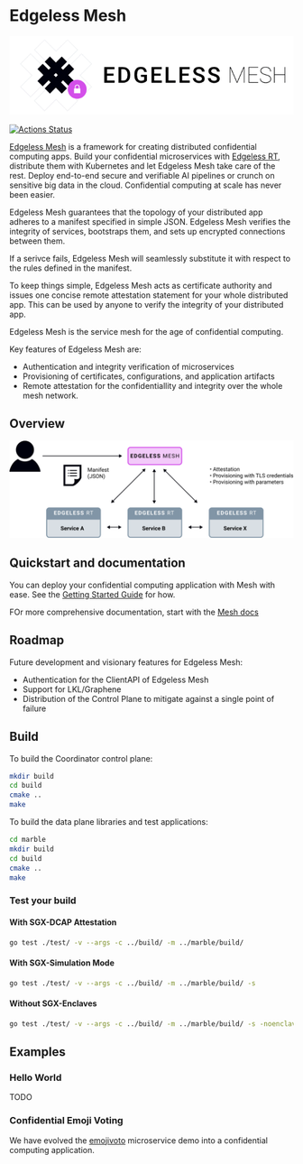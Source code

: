 # Edgeless Mesh


![logo](docs/assets/logo_text.png)

[![Actions Status](https://github.com/edgelesssys/coordinator/workflows/Unit%20Tests/badge.svg)](https://github.com/edgelesssys/coordinator/actions)

[Edgeless Mesh](https://www.edgeless.systems/) is a framework for creating distributed confidential computing apps. Build your confidential microservices with [Edgeless RT](https://github.com/edgelesssys/edgelessrt), distribute them with Kubernetes and let Edgeless Mesh take care of the rest. Deploy end-to-end secure and verifiable AI pipelines or crunch on sensitive big data in the cloud. Confidential computing at scale has never been easier. 

Edgeless Mesh guarantees that the topology of your distributed app adheres to a manifest specified in simple JSON. Edgeless Mesh verifies the integrity of services, bootstraps them, and sets up encrypted connections between them.

If a serivce fails, Edgeless Mesh will seamlessly substitute it with respect to the rules defined in the manifest.  

To keep things simple, Edgeless Mesh acts as certificate authority and issues one concise remote attestation statement for your whole distributed app. This can be used by anyone to verify the integrity of your distributed app. 

Edgeless Mesh is the service mesh for the age of confidential computing.

Key features of Edgeless Mesh are:

* Authentication and integrity verification of microservices
* Provisioning of certificates, configurations, and application artifacts
* Remote attestation for the confidentiallity and integrity over the whole mesh network.

## Overview

![overview](docs/assets/overview.svg)

## Quickstart and documentation

You can deploy your confidential computing application with Mesh with ease. See the [Getting Started Guide]() for how.

FOr more comprehensive documentation, start with the [Mesh docs]()

## Roadmap

Future development and visionary features for Edgeless Mesh:

* Authentication for the ClientAPI of Edgeless Mesh
* Support for LKL/Graphene
* Distribution of the Control Plane to mitigate against a single point of failure

## Build

To build the Coordinator control plane:

```bash
mkdir build
cd build
cmake ..
make
```

To build the data plane libraries and test applications:

```bash
cd marble
mkdir build
cd build
cmake ..
make
```

### Test your build

#### With SGX-DCAP Attestation

```bash
go test ./test/ -v --args -c ../build/ -m ../marble/build/
```

#### With SGX-Simulation Mode

```bash
go test ./test/ -v --args -c ../build/ -m ../marble/build/ -s
```

#### Without SGX-Enclaves

```bash
go test ./test/ -v --args -c ../build/ -m ../marble/build/ -s -noenclave
```

## Examples

### Hello World

TODO

### Confidential Emoji Voting

We have evolved the [emojivoto](https://github.com/edgelesssys/emojivoto) microservice demo into a confidential computing application.

